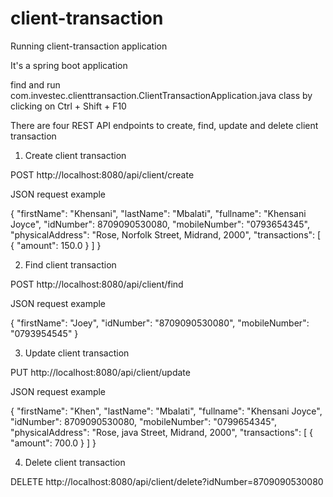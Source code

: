 # client-transaction
Running client-transaction application

It's a spring boot application

find and run com.investec.clienttransaction.ClientTransactionApplication.java class by clicking on Ctrl + Shift + F10

There are four REST API endpoints to create, find, update and delete client transaction

1.	Create client transaction

POST http://localhost:8080/api/client/create


JSON request example

{
  "firstName": "Khensani",
  "lastName": "Mbalati",
  "fullname": "Khensani Joyce",
  "idNumber": 8709090530080,
  "mobileNumber": "0793654345",
  "physicalAddress": "Rose, Norfolk Street, Midrand, 2000",
"transactions": [
                    {
                        "amount": 150.0
                    }
                ]
} 

2.	Find client transaction

POST http://localhost:8080/api/client/find

JSON request example

{
  "firstName": "Joey",
  "idNumber": "8709090530080",
  "mobileNumber": "0793954545"
} 

3.	Update client transaction

PUT http://localhost:8080/api/client/update

JSON request example

{
  "firstName": "Khen",
  "lastName": "Mbalati",
  "fullname": "Khensani Joyce",
  "idNumber": 8709090530080,
  "mobileNumber": "0799654345",
  "physicalAddress": "Rose, java Street, Midrand, 2000",
"transactions": [
                    {
                        "amount": 700.0
                    }
                ]
} 

4.	Delete client transaction

DELETE http://localhost:8080/api/client/delete?idNumber=8709090530080
